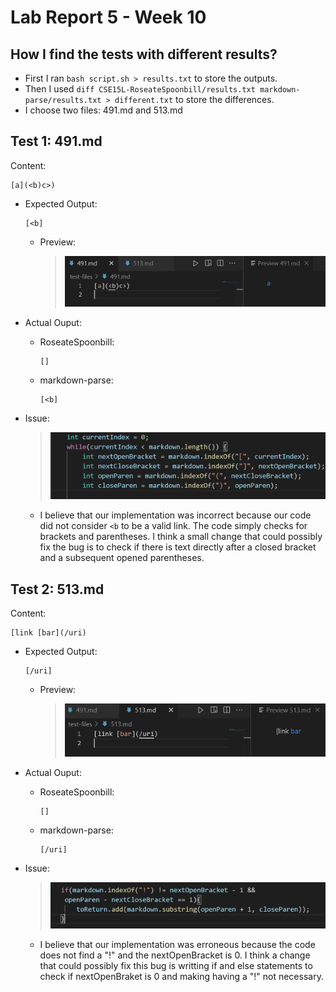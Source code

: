 Lab Report 5 - Week 10
=====================

How I find the tests with different results?
-----------------
- First I ran `bash script.sh > results.txt` to store the outputs.
- Then I used `diff CSE15L-RoseateSpoonbill/results.txt markdown-parse/results.txt > different.txt` to store the differences.
- I choose two files: 491.md and 513.md

Test 1: 491.md
--------------
Content: 
```
[a](<b)c>)
```
- Expected Output:
    ```
    [<b]
    ```
    - Preview:
        >![Image](lab5/ExpectedOut1.PNG)

- Actual Ouput:
    - RoseateSpoonbill:
        ```
        []
        ```
    - markdown-parse:
        ```
        [<b]
        ```
- Issue:        
    > ![Image](lab5/Code1.PNG)

    - I believe that our implementation was incorrect because our code did not consider `<b` to be a valid link. The code simply checks for brackets and parentheses. I think a small change that could possibly fix the bug is to check if there is text directly after a closed bracket and a subsequent opened parentheses.

Test 2: 513.md
--------------
Content: 
```
[link [bar](/uri)
```
- Expected Output:
    ```
    [/uri]
    ```
    - Preview:
        >![Image](lab5/ExpectedOut2.PNG)
    
- Actual Ouput:
    - RoseateSpoonbill:
        ```
        []
        ```
    - markdown-parse:
        ```
        [/uri]
        ```
- Issue:
    > ![Image](lab5/Code2.PNG)

    - I believe that our implementation was erroneous because the code does not find a "!" and the nextOpenBracket is 0. I think a change that could possibly fix this bug is writting if and else statements to check if nextOpenBraket is 0 and making having a "!" not necessary. 